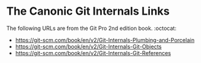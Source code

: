 # The Canonic Git Internals Links

The following URLs are from the Git Pro 2nd edition book. :octocat:

* https://git-scm.com/book/en/v2/Git-Internals-Plumbing-and-Porcelain
* https://git-scm.com/book/en/v2/Git-Internals-Git-Objects
* https://git-scm.com/book/en/v2/Git-Internals-Git-References

